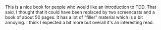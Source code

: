 This is a nice book for people who would like an introduction to TDD. That said, I thought that it could have been replaced by two screencasts and a book of about 50 pages. It has a lot of "filler" material which is a bit annoying. I think I expected a bit more but overall it's an interesting read.
